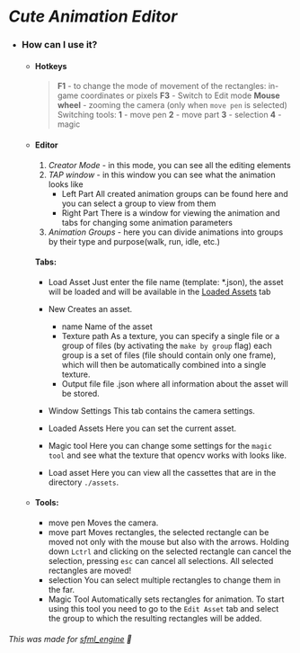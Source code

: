 # *Cute Animation Editor*
- ### How can I use it?
	- #### Hotkeys
		>**F1** - to change the mode of movement of the rectangles: in-game coordinates or pixels
		>**F3** - Switch to Edit mode
		>**Mouse wheel** - zooming the camera (only when ```move pen``` is selected)
		>Switching tools:
			**1** - move pen
			**2** - move part
			**3** - selection
			**4** - magic 
	 - #### Editor
		1. *Creator Mode* - in this mode, you can see all the editing elements
		2. *TAP window* - in this window you can see what the animation looks like
			- Left Part
			All created animation groups can be found here and you can select a group to view from them
			- Right Part
			There is a window for viewing the animation and tabs for changing some animation parameters
		3. *Animation Groups* - here you can divide animations into groups by their type and purpose(walk, run, idle, etc.)
		#### Tabs:
		- Load Asset
			Just enter the file name (template: *.json), the asset will be loaded and will be available in the [Loaded Assets](#loaded-assets) tab
		
		- New
			Creates an asset.
			- name
				Name of the asset
			- Texture path
				As a texture, you can specify a single file or a group of files (by activating the ```make by group``` flag) each group is a set of files (file should contain only one frame), which will then be automatically combined into a single texture.
			- Output file
				file  .json where all information about the asset will be stored.
		
		- Window Settings
			This tab contains the camera settings.
		
		- Loaded Assets
			Here you can set the current asset.
			
		- Magic tool
			Here you can change some settings for the ```magic tool``` and see what the texture that opencv works with looks like.
			
		- Load asset
			Here you can view all the cassettes that are in the directory ```./assets```.
		
	- #### Tools:
		- move pen
			Moves the camera.
		- move part
			Moves rectangles, the selected rectangle can be moved not only with the mouse but also with the arrows. Holding down ```Lctrl``` and clicking on the selected rectangle can cancel the selection, pressing ```esc``` can cancel all selections. All selected rectangles are moved!
		- selection
			You can select multiple rectangles to change them in the far.
		- Magic Tool
			Automatically sets rectangles for animation. To start using this tool you need to go to the ```Edit Asset``` tab and select the group to which the resulting rectangles will be added.
		
###### This was made for [sfml_engine](https://github.com/NePutin94/sfml_engine) 🥰 